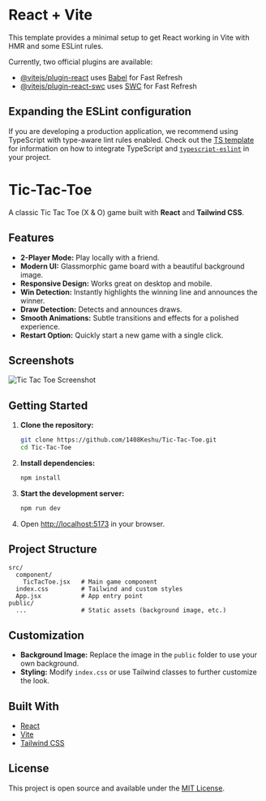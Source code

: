 # React + Vite

This template provides a minimal setup to get React working in Vite with HMR and some ESLint rules.

Currently, two official plugins are available:

- [@vitejs/plugin-react](https://github.com/vitejs/vite-plugin-react/blob/main/packages/plugin-react) uses [Babel](https://babeljs.io/) for Fast Refresh
- [@vitejs/plugin-react-swc](https://github.com/vitejs/vite-plugin-react/blob/main/packages/plugin-react-swc) uses [SWC](https://swc.rs/) for Fast Refresh

## Expanding the ESLint configuration

If you are developing a production application, we recommend using TypeScript with type-aware lint rules enabled. Check out the [TS template](https://github.com/vitejs/vite/tree/main/packages/create-vite/template-react-ts) for information on how to integrate TypeScript and [`typescript-eslint`](https://typescript-eslint.io) in your project.

# Tic-Tac-Toe

A classic Tic Tac Toe (X & O) game built with **React** and **Tailwind CSS**.

## Features

- **2-Player Mode:** Play locally with a friend.
- **Modern UI:** Glassmorphic game board with a beautiful background image.
- **Responsive Design:** Works great on desktop and mobile.
- **Win Detection:** Instantly highlights the winning line and announces the winner.
- **Draw Detection:** Detects and announces draws.
- **Smooth Animations:** Subtle transitions and effects for a polished experience.
- **Restart Option:** Quickly start a new game with a single click.

## Screenshots

![Tic Tac Toe Screenshot](./public/abstract-fire-ice-element-against-vs-each-other-background-heat-cold-concept_1071931-34516.avif)

## Getting Started

1. **Clone the repository:**
   ```sh
   git clone https://github.com/1408Keshu/Tic-Tac-Toe.git
   cd Tic-Tac-Toe
   ```

2. **Install dependencies:**
   ```sh
   npm install
   ```

3. **Start the development server:**
   ```sh
   npm run dev
   ```

4. Open [http://localhost:5173](http://localhost:5173) in your browser.

## Project Structure

```
src/
  component/
    TicTacToe.jsx   # Main game component
  index.css         # Tailwind and custom styles
  App.jsx           # App entry point
public/
  ...               # Static assets (background image, etc.)
```

## Customization

- **Background Image:** Replace the image in the `public` folder to use your own background.
- **Styling:** Modify `index.css` or use Tailwind classes to further customize the look.

## Built With

- [React](https://react.dev/)
- [Vite](https://vitejs.dev/)
- [Tailwind CSS](https://tailwindcss.com/)

## License

This project is open source and available under the [MIT License](LICENSE).

